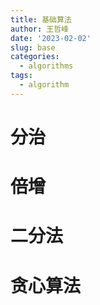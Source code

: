 ```yaml
---
title: 基础算法
author: 王哲峰
date: '2023-02-02'
slug: base
categories:
  - algorithms
tags:
  - algorithm
---
```


# 分治

# 倍增


# 二分法


# 贪心算法